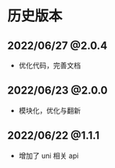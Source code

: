 # 历史版本

## 2022/06/27 @2.0.4

- 优化代码，完善文档

## 2022/06/23 @2.0.0

- 模块化，优化与翻新

## 2022/06/22 @1.1.1

- 增加了 uni 相关 api
